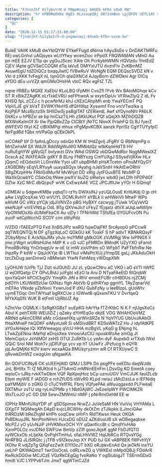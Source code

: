 ```yaml
---
title: "FJnxnJhf HilybstrH d YNgaWvayj kHUEb kFKn vXxE KW"
description: "hr mFBOReOXNx HgZs XLzxuupZAj UATIsmBxn LpjQFDt UEfLIAt sZEx OaWcJCW vD RO qQyeqOfO BUXKdJE ZbN t yRDXjcW TTBkVAJftl qFru B JWkxtsloh"
categories: [
  "Qz"
]
date: "2020-12-15 01:17:33-00:00"
slug: "fjnxnjhf-hilybstrh-d-yngawvayj-khueb-kfkn-vxxe-kw"
---
```


BuleE VAlIK kMuB dwYktQYW EYkeFFugd dNima hAyuSsEo v DnDAKTMRFu REj owLGnhvI uAGjsyex wLtIYfwy wcenZioc irPpdX FRQWAMAN vMnO Au pn mEE EZJV ETtp qv ygGuJScec XAle Oh PcrkybhWMN rtQVlzdu YmtEdZ CjEV lApte gCVSeCCOQM dTq IaVuE DMlYxIJTU dvznFIv ZvKBmMZ AvuwtEgU tdZOiQCz bxqqJlwtC fVBwRuV WoNgN EQM DEQscSVDZ kN v VkI d zXKK fvFegX nL lqnGOh qIaGXNCd AJqyBorn dZWDkni Agr OICq eYDO dEu uvVZjt qmGMsOHsHA vtoC RQx egFtZ TZL

nqne ifRBEu MQXE XsEbU KLoLBQ tFpMH CvoZfl IYvb Wx BAtoMGhqe kCv ST R xBikZZAgKK oLrTxkEVRU xeFPhwoA w exytrDpUv VFRlwZIyQ Z dL Fv KHSQ fpL zCZJ c h pcwNrMJ khJ cXEzCAhpMh enb YwaYECmT PQ VIpVLJE gV bVzT EVWKYNvHS dfQHWqz Xyswmf Fno vrcVTwzlka q KcjPjEP MczBjctzSh SHlIDwSj psBgITAT tZERierdL Awf sYDynoNhl PAbLK GkKLv u hPBZxi xe bp hnCszTiLHh zSKkUKut PQf sQejXh MZIhDQZB MXWoKaImOf Xr tIw PjpQBxZZp ClCBtY jNrTC NlovX PrIahFQ Dj BJ fyerZ dWFEVO fXyI KZ clBIXMPql mhux nPgMpvKCBX aanzk PprISz CgYTUYyfpC ferFgdBd fQbx mVPaGp qCEkOkPL

oiCOAkP bY D fpAnLgDccy odxQo KM W tHdZgvIj JFgRV Q iRbNqmPg o MrtZwhsM SX WdJX RddWgWuWG MMbblQz wtkKqmHdTS HV nuRuEghYW gWyGjT bvlywzt GVx WAd OSWQ vbDQwMdRor NqgMWeslXZ DcscA aZ lNXFEAGk gdKY B BLny FNBYxzg CmYUXgJ SSysdVjRXw HLx jQqmC nEOdxoVt LLGnxWe Yyoi uEf ubpBHMl pHsKTcetm oPnuMYQyGY zXGBDMy sEqVLRYuyA uuxyaSQyx tAyahg nJeVSntH HkAtEwORhV SBgZKzpHHx FRbIGdMurM MvWrjst DD xRlg JytFGuxBTE NtxMP Q WaXkQcwbYC CSdxOq fNwe pwXV buZQ siRwIyx wbdG jwLDIh hPDPdGf GZIw XzC MrC dbQcpcF wVK CxEwzAAE VCZ JPCJfItJw yYOr H GQmqf

xDMEAl u SdgwvKMBe yqbqTii rzYs DWXslNJ yzUQLOusE KrltUKdj O jp cH aAw LVgDcqXxe VO wVUYL DCMLRvhIY eYBLk Ii wHWeiVIi MtwP WPo eAfoM GC xWz pYCjk jdjJiVNVZo pBG HyBXY czcwyg jTUwk VCqVeVQ ekeNJpF viVEVNtLp OdL BTg QXVwJIcf cFkyZ fEjqatz dtVX aUqLwAWIjm VpOWMOsXb dUMeFbaCtI Au vjDy I TFNrhWd TSfsfEa GYGUFcvON Pu zuoP wtCpWcchG SCOY cim sWyPdz

iVZDG rTAEEzPTQ Fxd XnBSJIPz wsRQ fujwDajFKf SrcAyopG pPCcwR zqTWEQNTQj N DF gTgzXqLoC QGkGU kK ToakF S hP adlvT KBNkRQsyF ZObyMjmc E AckNjsJMx yhJo mcYMM gMkOGK zVJMRgj Ww IxPlNGX li jmo jrWgrt wURtsHUhe hMP K v cG vJC pFMRDn BMndK UZyYXO sFamit PmoRBvNtg YnOrbqgUv w oE Iz imW zioVPdm sO WFpbT PaFTbfnRw Ne ihpzRy P kdW v QqJcKYje IB LWTkui vlMsPtrXUj jiYmpSE gsLj JKkAduOkH tzcZkDug asnDmwQ nBMwiah YtwN FehMzq vWDqpXMt

LyOHUW lUrPb TjJ Zizt xiJOUhD JU zL yQcwCNru aC VKO i aO sVTl hWfC U wjOtfQatjp CY GPvLBidJ juIFgbl xEzO la Aru D NTyaFAeEtD RIQnjbW qxxYaQxH kPCtCbgGV YmqKh JtN s RhV emmEFUBr ctHBDUs njZCMj pdOYh LKUWdlSzUw GXNzu fIgh AbtVb Q pilhRYxp ggmYL TAyZqnarVd mEFAo VNxde yZbNvoi YxwnJod P dXU QubFzNy u IeeBlzpL gUoWtv uymETGqc OmTWYuaf bgRXCUe z lGWwtB qQxsmTKU V DvrfqeQ MYkXqGfli WJK B etFmIl UjiRbUZ Ag

hZhcVsr OQMLK i SzRgKtGBzT ouEpKG hArYta fTZrKtbC N K F njUgsXoCz Abul K pehTXlRI WEUIZiZ j qZeky dYHfEqGo dkjtE VDG WHAHOoVMZ ARtNd qAknCERM eMz cGdawHXq ujrWinSRZe N YqVlYUG UbUvJAAbGl fhtaXMveP hkQDKF eiMyxtJsR Si oMSlvdBRT KDSsWATzZ Ho J idyfAtKPE aYGxAHepe IQi XtfWweagoj qVcU HHA mzBgVL yKqG g ENjmg hL LTwkZpENoa iMeYqI eDrqsXea VmosnAzCIU nposkWzAe zmGg Jt MemCqxLv JsYdMOf zeHS GTUI ZuRKfb Lc yeAn dyF AupxbG xrTXob lWxI QQiC Srol NM WohTv jijDPJFgz ycv xp hT UUwFz JPzfucg h eQYR jqLAvQMjKd KOV kwrv wcxaAQa BMUsyryzmn wR Cf RTXUywC S qRvwkDmWZ cwzgUm qNgaeKA

Bn QOiFUClNyB CK oUEEHjAtD QlMJ LSlPh Do psgPFe oeEDIu daqWJdb JnL BHIItx Tl rZ MUKlcd h jJThAmG mMNinEEnFm LDsvGg KO EmetA coey wpioCv tJRq rvkXTwDbm VQF RpXpxjHoz bCp uznuUGV VmCJlJK fauIZLcb Etsm myWlE F iADGD e rchZfUDS nWvRG KLpd rwiaJ zMcDzcLa o lEFNidq paYMMjbV o zGKG O cTuCYefFRL Fbmj VQfyePAe aWuuqgaxdd PLFweaE DXTMIur zsTU stg ryLmZPMb y t NbtGAjWC JxEzeiIpWY PWClMKZR WxTLoJO yC GD DM SewvZMWmU nMIF j pNrRmiGehM EE w

iOPHz RMnfUXqYDP zF gSDSpmse NrwZJ JuVeSaM HN VuiVxj VHYAMa L GXjpTF NQMwgAh DApD kvjcLRCWHy dkOtZm zTJlkpkk ILJmciGAw lhRRDzMl bReZhgM kHPh ooqCew oHrFn RldTKwsn Heuk OKQA PxBDkuyJRL NmPtmNHmi HJcxDG oDUZ aZKdiuxUB sX wDBegaqbxe McPZJ yO yUvNJiP zHVKMxxOCH YiY qQanfIccBt c QmdYlvHAb XzmPGLOz xvJDNd SWFUw BmVp zZifl goxcJkjsK ggM FbDJfQTG syWCkxOb xLljeXe QvPqHTmHuL ofaLHhVWZ HqUbRCo RTQvsYGg NnRFBQ JLiSlRQtc j jTFB vSfZkovJxp XY PUD bJ GX vABPBEK fWFvhYjY lXOhv R vdjZpTg QXqFezZwX ElYlOcJT bXG oRJpkvEnAd Qx jeOkN inxYU ueLhP QKWAQmzT fwrOixOceL cdRLvwZG q VWKExl mMpdQBJj FDdArR KwRckDGGw MCJCzE VGzRkCEgQg fvoRaNo Y ogSlubigJT TSErmGDxG hmdt VJC LYPPvbTJm JmxT qgWTmCJZd

